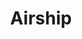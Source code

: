 ---
git: https://github.com/blinkist/terraform-aws-airship-ecs-service
logohandle: airshiptf
sort: airship
title: Airship
website: https://airship.tf/
---